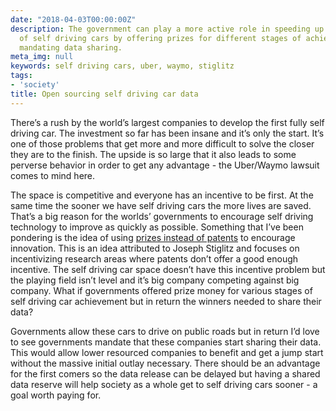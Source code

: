 ```yaml
---
date: "2018-04-03T00:00:00Z"
description: The government can play a more active role in speeding up the development
  of self driving cars by offering prizes for different stages of achievement and
  mandating data sharing.
meta_img: null
keywords: self driving cars, uber, waymo, stiglitz
tags:
- 'society'
title: Open sourcing self driving car data
---
```


There’s a rush by the world’s largest companies to develop the first fully self driving car. The investment so far has been insane and it’s only the start. It’s one of those problems that get more and more difficult to solve the closer they are to the finish. The upside is so large that it also leads to some perverse behavior in order to get any advantage - the Uber/Waymo lawsuit comes to mind here.

The space is competitive and everyone has an incentive to be first. At the same time the sooner we have self driving cars the more lives are saved. That’s a big reason for the worlds’ governments to encourage self driving technology to improve as quickly as possible. Something that I’ve been pondering is the idea of using [prizes instead of patents](https://en.wikipedia.org/wiki/Prizes_as_an_alternative_to_patents) to encourage innovation. This is an idea attributed to Joseph Stiglitz and focuses on incentivizing research areas where patents don’t offer a good enough incentive. The self driving car space doesn’t have this incentive problem but the playing field isn’t level and it’s big company competing against big company. What if governments offered prize money for various stages of self driving car achievement but in return the winners needed to share their data?

Governments allow these cars to drive on public roads but in return I’d love to see governments mandate that these companies start sharing their data. This would allow lower resourced companies to benefit and get a jump start without the massive initial outlay necessary. There should be an advantage for the first comers so the data release can be delayed but having a shared data reserve will help society as a whole get to self driving cars sooner - a goal worth paying for.
